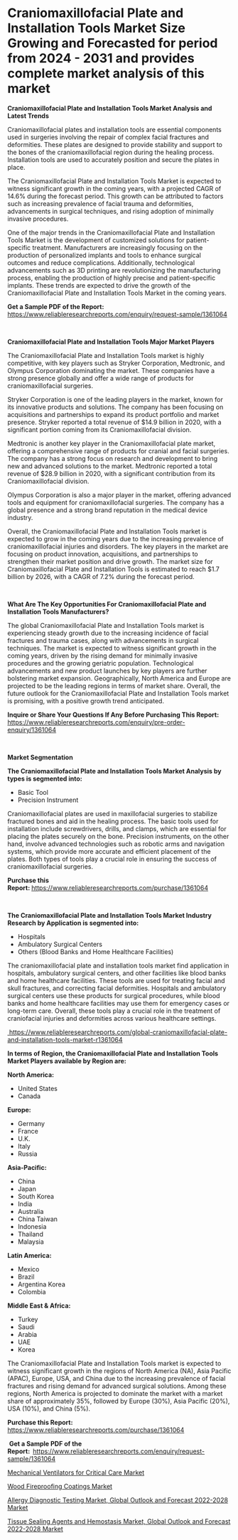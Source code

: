 <p><h1>Craniomaxillofacial Plate and Installation Tools Market Size Growing and Forecasted for period from 2024 - 2031 and provides complete market analysis of this market</h1></p><p><strong>Craniomaxillofacial Plate and Installation Tools Market Analysis and Latest Trends</strong></p>
<p><p>Craniomaxillofacial plates and installation tools are essential components used in surgeries involving the repair of complex facial fractures and deformities. These plates are designed to provide stability and support to the bones of the craniomaxillofacial region during the healing process. Installation tools are used to accurately position and secure the plates in place.</p><p>The Craniomaxillofacial Plate and Installation Tools Market is expected to witness significant growth in the coming years, with a projected CAGR of 14.6% during the forecast period. This growth can be attributed to factors such as increasing prevalence of facial trauma and deformities, advancements in surgical techniques, and rising adoption of minimally invasive procedures.</p><p>One of the major trends in the Craniomaxillofacial Plate and Installation Tools Market is the development of customized solutions for patient-specific treatment. Manufacturers are increasingly focusing on the production of personalized implants and tools to enhance surgical outcomes and reduce complications. Additionally, technological advancements such as 3D printing are revolutionizing the manufacturing process, enabling the production of highly precise and patient-specific implants. These trends are expected to drive the growth of the Craniomaxillofacial Plate and Installation Tools Market in the coming years.</p></p>
<p><strong>Get a Sample PDF of the Report:&nbsp;</strong> <a href="https://www.reliableresearchreports.com/enquiry/request-sample/1361064">https://www.reliableresearchreports.com/enquiry/request-sample/1361064</a></p>
<p>&nbsp;</p>
<p><strong>Craniomaxillofacial Plate and Installation Tools Major Market Players</strong></p>
<p><p>The Craniomaxillofacial Plate and Installation Tools market is highly competitive, with key players such as Stryker Corporation, Medtronic, and Olympus Corporation dominating the market. These companies have a strong presence globally and offer a wide range of products for craniomaxillofacial surgeries.</p><p>Stryker Corporation is one of the leading players in the market, known for its innovative products and solutions. The company has been focusing on acquisitions and partnerships to expand its product portfolio and market presence. Stryker reported a total revenue of $14.9 billion in 2020, with a significant portion coming from its Craniomaxillofacial division.</p><p>Medtronic is another key player in the Craniomaxillofacial plate market, offering a comprehensive range of products for cranial and facial surgeries. The company has a strong focus on research and development to bring new and advanced solutions to the market. Medtronic reported a total revenue of $28.9 billion in 2020, with a significant contribution from its Craniomaxillofacial division.</p><p>Olympus Corporation is also a major player in the market, offering advanced tools and equipment for craniomaxillofacial surgeries. The company has a global presence and a strong brand reputation in the medical device industry.</p><p>Overall, the Craniomaxillofacial Plate and Installation Tools market is expected to grow in the coming years due to the increasing prevalence of craniomaxillofacial injuries and disorders. The key players in the market are focusing on product innovation, acquisitions, and partnerships to strengthen their market position and drive growth. The market size for Craniomaxillofacial Plate and Installation Tools is estimated to reach $1.7 billion by 2026, with a CAGR of 7.2% during the forecast period.</p></p>
<p>&nbsp;</p>
<p><strong>What Are The Key Opportunities For Craniomaxillofacial Plate and Installation Tools Manufacturers?</strong></p>
<p><p>The global Craniomaxillofacial Plate and Installation Tools market is experiencing steady growth due to the increasing incidence of facial fractures and trauma cases, along with advancements in surgical techniques. The market is expected to witness significant growth in the coming years, driven by the rising demand for minimally invasive procedures and the growing geriatric population. Technological advancements and new product launches by key players are further bolstering market expansion. Geographically, North America and Europe are projected to be the leading regions in terms of market share. Overall, the future outlook for the Craniomaxillofacial Plate and Installation Tools market is promising, with a positive growth trend anticipated.</p></p>
<p><strong>Inquire or Share Your Questions If Any Before Purchasing This Report:</strong> <a href="https://www.reliableresearchreports.com/enquiry/pre-order-enquiry/1361064">https://www.reliableresearchreports.com/enquiry/pre-order-enquiry/1361064</a></p>
<p>&nbsp;</p>
<p><strong>Market Segmentation</strong></p>
<p><strong>The Craniomaxillofacial Plate and Installation Tools Market Analysis by types is segmented into:</strong></p>
<p><ul><li>Basic Tool</li><li>Precision Instrument</li></ul></p>
<p><p>Craniomaxillofacial plates are used in maxillofacial surgeries to stabilize fractured bones and aid in the healing process. The basic tools used for installation include screwdrivers, drills, and clamps, which are essential for placing the plates securely on the bone. Precision instruments, on the other hand, involve advanced technologies such as robotic arms and navigation systems, which provide more accurate and efficient placement of the plates. Both types of tools play a crucial role in ensuring the success of craniomaxillofacial surgeries.</p></p>
<p><strong>Purchase this Report:&nbsp;</strong><a href="https://www.reliableresearchreports.com/purchase/1361064">https://www.reliableresearchreports.com/purchase/1361064</a></p>
<p>&nbsp;</p>
<p><strong>The Craniomaxillofacial Plate and Installation Tools Market Industry Research by Application is segmented into:</strong></p>
<p><ul><li>Hospitals</li><li>Ambulatory Surgical Centers</li><li>Others (Blood Banks and Home Healthcare Facilities)</li></ul></p>
<p><p>The craniomaxillofacial plate and installation tools market find application in hospitals, ambulatory surgical centers, and other facilities like blood banks and home healthcare facilities. These tools are used for treating facial and skull fractures, and correcting facial deformities. Hospitals and ambulatory surgical centers use these products for surgical procedures, while blood banks and home healthcare facilities may use them for emergency cases or long-term care. Overall, these tools play a crucial role in the treatment of craniofacial injuries and deformities across various healthcare settings.</p></p>
<p><a href="https://www.reliableresearchreports.com/global-craniomaxillofacial-plate-and-installation-tools-market-r1361064">&nbsp;https://www.reliableresearchreports.com/global-craniomaxillofacial-plate-and-installation-tools-market-r1361064</a></p>
<p><strong>In terms of Region, the Craniomaxillofacial Plate and Installation Tools Market Players available by Region are:</strong></p>
<p>
    <p> <strong> North America: </strong>
        <ul>
            <li>United States</li>
            <li>Canada</li>
        </ul>
        </p> 
    <p> <strong> Europe: </strong>
        <ul>
            <li>Germany</li>
            <li>France</li>
            <li>U.K.</li>
            <li>Italy</li>
            <li>Russia</li>
        </ul>
        </p> 
    <p> <strong> Asia-Pacific: </strong>
        <ul>
            <li>China</li>
            <li>Japan</li>
            <li>South Korea</li>
            <li>India</li>
            <li>Australia</li>
            <li>China Taiwan</li>
            <li>Indonesia</li>
            <li>Thailand</li>
            <li>Malaysia</li>
        </ul>
        </p> 
    <p> <strong> Latin America: </strong>
        <ul>
            <li>Mexico</li>
            <li>Brazil</li>
            <li>Argentina Korea</li>
            <li>Colombia</li>
        </ul>
        </p> 
    <p> <strong> Middle East & Africa: </strong>
        <ul>
            <li>Turkey</li>
            <li>Saudi</li>
            <li>Arabia</li>
            <li>UAE</li>
            <li>Korea</li>
        </ul>
    </p>
    </p>
<p><p>The Craniomaxillofacial Plate and Installation Tools market is expected to witness significant growth in the regions of North America (NA), Asia Pacific (APAC), Europe, USA, and China due to the increasing prevalence of facial fractures and rising demand for advanced surgical solutions. Among these regions, North America is projected to dominate the market with a market share of approximately 35%, followed by Europe (30%), Asia Pacific (20%), USA (10%), and China (5%).</p></p>
<p><strong>Purchase this Report: </strong><a href="https://www.reliableresearchreports.com/purchase/1361064">https://www.reliableresearchreports.com/purchase/1361064</a></p>
<p>&nbsp;<strong>Get a Sample PDF of the Report:&nbsp;&nbsp;</strong><a href="https://www.reliableresearchreports.com/enquiry/request-sample/1361064">https://www.reliableresearchreports.com/enquiry/request-sample/1361064</a></p>
<p><strong></strong></p>
<p><p><a href="https://medium.com/@elisamohr1927/mechanical-ventilators-for-critical-care-market-analysis-report-global-insights-by-region-type-2dc5e35659a6">Mechanical Ventilators for Critical Care Market</a></p><p><a href="https://medium.com/@florianwolf42/wood-fireproofing-coatings-market-report-by-product-type-water-based-solvent-based-end-use-91c059d33df6">Wood Fireproofing Coatings Market</a></p><p><a href="https://github.com/cearrahenry142024/Market-Research-Report-List-1/blob/main/allergy-diagnostic-testing-market-global-outlook-and-forecast-2022-2028-market.md">Allergy Diagnostic Testing Market, Global Outlook and Forecast 2022-2028 Market</a></p><p><a href="https://github.com/temeroso029/Market-Research-Report-List-1/blob/main/tissue-sealing-agents-and-hemostasis-market-global-outlook-and-forecast-2022-2028-market.md">Tissue Sealing Agents and Hemostasis Market, Global Outlook and Forecast 2022-2028 Market</a></p></p>